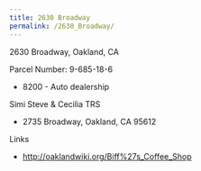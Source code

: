 ```yaml
---
title: 2630 Broadway
permalink: /2630_Broadway/
---
```


2630 Broadway, Oakland, CA

Parcel Number: 9-685-18-6

-   8200 - Auto dealership

Simi Steve & Cecilia TRS

-   2735 Broadway, Oakland, CA 95612

Links

-   <http://oaklandwiki.org/Biff%27s_Coffee_Shop>
